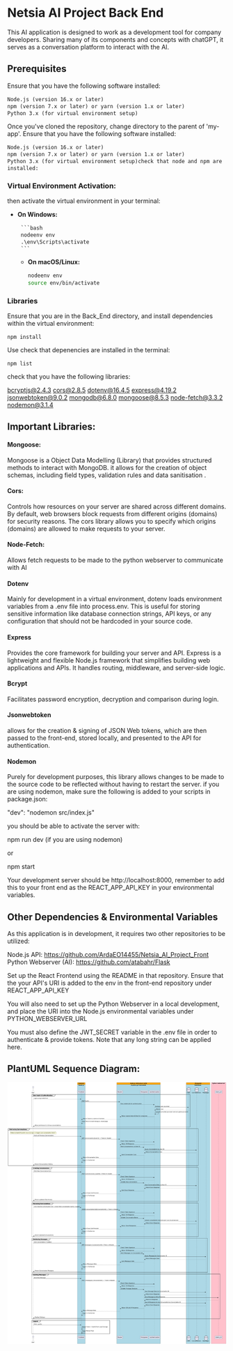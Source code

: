 # Netsia AI Project Back End

This AI application is designed to work as a development tool for company developers. Sharing many of its components and concepts with chatGPT, it serves as a conversation platform to interact with the AI.

## Prerequisites

Ensure that you have the following software installed:

    Node.js (version 16.x or later)
    npm (version 7.x or later) or yarn (version 1.x or later)
    Python 3.x (for virtual environment setup)

Once you've cloned the repository, change directory to the parent of 'my-app'. Ensure that you have the following software installed:

    Node.js (version 16.x or later)
    npm (version 7.x or later) or yarn (version 1.x or later)
    Python 3.x (for virtual environment setup)check that node and npm are installed:


### Virtual Environment Activation:

then activate the virtual environment in your terminal:
 - **On Windows:**

        ```bash
        nodeenv env
        .\env\Scripts\activate
        ```

    - **On macOS/Linux:**

        ```bash
        nodeenv env
        source env/bin/activate
        ```

### Libraries
Ensure that you are in the Back_End directory, and install dependencies within the virtual environment:

    npm install

Use check that depenencies are installed in the terminal: 

    npm list

check that you have the following libraries:

bcryptjs@2.4.3
cors@2.8.5
dotenv@16.4.5
express@4.19.2
jsonwebtoken@9.0.2
mongodb@6.8.0
mongoose@8.5.3
node-fetch@3.3.2
nodemon@3.1.4

## Important Libraries:

#### Mongoose: 
Mongoose is a Object Data Modelling (Library) that provides structured methods to interact with MongoDB. it allows for the creation of object schemas, including field types, validation rules and data sanitisation .

#### Cors: 
Controls how resources on your server are shared across different domains. By default, web browsers block requests from different origins (domains) for security reasons. The cors library allows you to specify which origins (domains) are allowed to make requests to your server.

#### Node-Fetch: 
Allows fetch requests to be made to the python webserver to communicate with AI

#### Dotenv
Mainly for development in a virtual environment, dotenv loads environment variables from a .env file into process.env. This is useful for storing sensitive information like database connection strings, API keys, or any configuration that should not be hardcoded in your source code.

#### Express
Provides the core framework for building your server and API. Express is a lightweight and flexible Node.js framework that simplifies building web applications and APIs. It handles routing, middleware, and server-side logic.

#### Bcrypt
Facilitates password encryption, decryption and comparison during login.

#### Jsonwebtoken
allows for the creation & signing of JSON Web tokens, which are then passed to the front-end, stored locally, and presented to the API for authentication.

#### Nodemon

Purely for development purposes, this library allows changes to be made to the source code to be reflected without having to restart the server. if you are using nodemon, make sure the following is added to your scripts in package.json:

"dev": "nodemon src/index.js"

you should be able to activate the server with:

npm run dev
(if you are using nodemon)

or

npm start

Your development server should be http://localhost:8000, remember to add this to your front end as the REACT_APP_API_KEY in your environmental variables.

## Other Dependencies & Environmental Variables

As this application is in development, it requires two other repositories to be utilized:

Node.js API: https://github.com/ArdaEO14455/Netsia_AI_Project_Front
Python Webserver (AI): https://github.com/atabahr/Flask

Set up the React Frontend using the README in that repository. Ensure that the your API's URI is added to the env in the front-end repository under REACT_APP_API_KEY

You will also need to set up the Python Webserver in a local development, and place the URI into the Node.js environmental variables under PYTHON_WEBSERVER_URL

You must also define the JWT_SECRET variable in the .env file in order to authenticate & provide tokens. Note that any long string can be applied here.


## PlantUML Sequence Diagram:
![PlantUML Sequence Diagram](/docs/plantuml_sequence_diagram.png)
